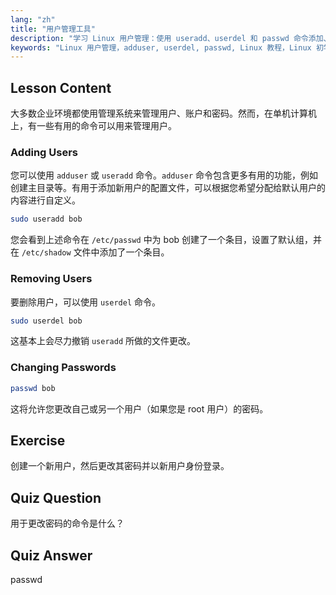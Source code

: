 ```yaml
---
lang: "zh"
title: "用户管理工具"
description: "学习 Linux 用户管理：使用 useradd、userdel 和 passwd 命令添加、删除和更改密码。通过这份适合初学者的指南快速入门！"
keywords: "Linux 用户管理，adduser, userdel, passwd, Linux 教程，Linux 初学者，用户账户，Linux 命令"
---
```


## Lesson Content

大多数企业环境都使用管理系统来管理用户、账户和密码。然而，在单机计算机上，有一些有用的命令可以用来管理用户。

### Adding Users

您可以使用 `adduser` 或 `useradd` 命令。`adduser` 命令包含更多有用的功能，例如创建主目录等。有用于添加新用户的配置文件，可以根据您希望分配给默认用户的内容进行自定义。

```bash
sudo useradd bob
```

您会看到上述命令在 `/etc/passwd` 中为 bob 创建了一个条目，设置了默认组，并在 `/etc/shadow` 文件中添加了一个条目。

### Removing Users

要删除用户，可以使用 `userdel` 命令。

```bash
sudo userdel bob
```

这基本上会尽力撤销 `useradd` 所做的文件更改。

### Changing Passwords

```bash
passwd bob
```

这将允许您更改自己或另一个用户（如果您是 root 用户）的密码。

## Exercise

创建一个新用户，然后更改其密码并以新用户身份登录。

## Quiz Question

用于更改密码的命令是什么？

## Quiz Answer

passwd
